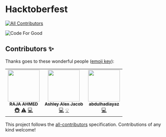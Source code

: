 # Hacktoberfest
<!-- ALL-CONTRIBUTORS-BADGE:START - Do not remove or modify this section -->
[![All Contributors](https://img.shields.io/badge/all_contributors-3-orange.svg?style=flat-square)](#contributors-)
<!-- ALL-CONTRIBUTORS-BADGE:END -->

![Code For Good](https://raw.githubusercontent.com/AhmedRaja1/Hacktoberfest/Ahmed/Creative%20Graphic%20Design%20Content/code-for-good.png
)

## Contributors ✨

Thanks goes to these wonderful people ([emoji key](https://allcontributors.org/docs/en/emoji-key)):

<!-- ALL-CONTRIBUTORS-LIST:START - Do not remove or modify this section -->
<!-- prettier-ignore-start -->
<!-- markdownlint-disable -->
<table>
  <tr>
    <td align="center"><a href="https://github.com/AhmedRaja1"><img src="https://avatars1.githubusercontent.com/u/52793181?v=4" width="100px;" alt=""/><br /><sub><b>RAJA AHMED</b></sub></a><br /><a href="#infra-AhmedRaja1" title="Infrastructure (Hosting, Build-Tools, etc)">🚇</a> <a href="https://github.com/AhmedRaja1/Hacktoberfest/commits?author=AhmedRaja1" title="Tests">⚠️</a> <a href="https://github.com/AhmedRaja1/Hacktoberfest/commits?author=AhmedRaja1" title="Code">💻</a></td>
    <td align="center"><a href="https://ashleyalexjacob.github.io/#first"><img src="https://avatars3.githubusercontent.com/u/58916266?v=4" width="100px;" alt=""/><br /><sub><b>Ashley Alex Jacob</b></sub></a><br /><a href="https://github.com/AhmedRaja1/Hacktoberfest/commits?author=AshleyAlexJacob" title="Code">💻</a> <a href="#example-AshleyAlexJacob" title="Examples">💡</a></td>
    <td align="center"><a href="https://github.com/abdulhadiayaz"><img src="https://avatars1.githubusercontent.com/u/54316001?v=4" width="100px;" alt=""/><br /><sub><b>abdulhadiayaz</b></sub></a><br /><a href="https://github.com/AhmedRaja1/Hacktoberfest/commits?author=abdulhadiayaz" title="Code">💻</a></td>
  </tr>
</table>

<!-- markdownlint-enable -->
<!-- prettier-ignore-end -->
<!-- ALL-CONTRIBUTORS-LIST:END -->

This project follows the [all-contributors](https://github.com/all-contributors/all-contributors) specification. Contributions of any kind welcome!